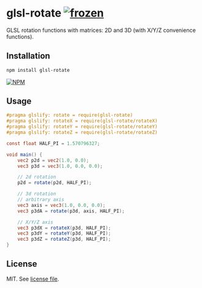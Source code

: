 # glsl-rotate [![frozen](http://badges.github.io/stability-badges/dist/frozen.svg)](http://github.com/badges/stability-badges)

GLSL rotation functions with matrices: 2D and 3D (with X/Y/Z convenience functions).

## Installation

```bash
npm install glsl-rotate
```

[![NPM](https://nodei.co/npm/glsl-rotate.png)](https://nodei.co/npm/glsl-rotate/)

## Usage

```glsl
#pragma glslify: rotate = require(glsl-rotate)
#pragma glslify: rotateX = require(glsl-rotate/rotateX)
#pragma glslify: rotateY = require(glsl-rotate/rotateY)
#pragma glslify: rotateZ = require(glsl-rotate/rotateZ)

const float HALF_PI = 1.570796327;

void main() {
	vec2 p2d = vec2(1.0, 0.0);
	vec3 p3d = vec3(1.0, 0.0, 0.0);

	// 2d rotation
	p2d = rotate(p2d, HALF_PI);

	// 3d rotation
	// arbitrary axis
	vec3 axis = vec3(1.0, 0.0, 0.0);
	vec3 p3dA = rotate(p3d, axis, HALF_PI);

	// X/Y/Z axis
	vec3 p3dX = rotateX(p3d, HALF_PI);
	vec3 p3dY = rotateY(p3d, HALF_PI);
	vec3 p3dZ = rotateZ(p3d, HALF_PI);
}
```

## License

MIT. See [license file](https://github.com/dmnsgn/glsl-rotate/blob/master/LICENSE.md).
